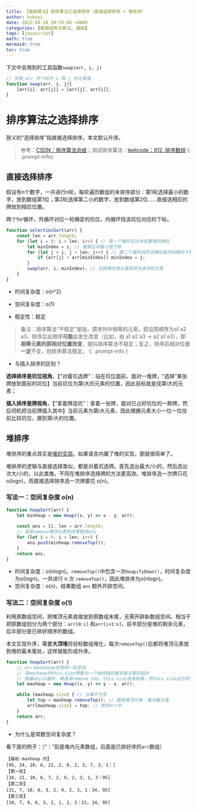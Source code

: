 ```yaml
---
title: 【基础算法】排序算法之选择排序（直接选择排序 + 堆排序）
author: hukeyi
date: 2022-04-20 20:59:00 +0800
categories: [数据结构与算法, 基础]
tags: [javascript]
math: true
mermaid: true
toc: true
---
```


下文中会用到的工具函数`swap(arr, i, j)`

```javascript
// 交换 arr 中下标为 i 和 j 的元素值
function swap(arr, i, j){
    [arr[i], arr[j]] = [arr[j], arr[i]];
}
```

# 排序算法之选择排序

狭义的“选择排序”指直接选择排序。本文默认升序。
> 参考：[CSDN：排序算法总结](https://blog.csdn.net/yushiyi6453/article/details/76407640)；测试排序算法：[leetcode：912. 排序数组](https://leetcode.cn/problems/sort-an-array/)
{: .prompt-info}

## 直接选择排序

假设有n个数字，一共进行n轮，每轮遍历数组的未排序部分：第1轮选择最小的数字，放到数组第1位；第2轮选择第二小的数字，放到数组第2位......直接选相应的牌放到相应位置。

两个for循环，外循环对应一轮确定的坑位，内循环找该坑位对应的下标。

```javascript
function selectionSort(arr) {
    const len = arr.length;
    for (let i = 0; i < len; i++) { // 第一个循环定位本轮要填的牌位
        let minIndex = i; // 搜索区间最小值下标
        for (let j = i; j < len; j++) { // 第二个循环找符合牌位条件的牌的下标
            if (arr[j] < arr[minIndex]) minIndex = j;
        }
        swap(arr, i, minIndex); // 交换牌位原元素和符合条件的元素
    }
}
```

- 时间复杂度：o(n^2)

- 空间复杂度：o(1)

- 稳定性：稳定

> 备注：排序算法“不稳定”是指，原序列中相等的元素，假设原顺序为a1 a2 a3，排序后此顺序**可能**会发生改变（比如，由 a1 a2 a3 -> a2 a1 a3），即**相等元素的原相对位置改变**，就叫排序算法不稳定；反之，排序后相对位置**一定**不变，则排序算法稳定。
{: .prompt-info }

- 与插入排序的区别？

**选择排序是坑位视角**，【“对着坑选牌”：站在坑位面前，面对一堆牌，“选择”某张牌放到面前的坑位】当前坑位为第i大的元素的位置，因此目标就是找第i大的元素；

**插入排序是牌视角**，【“拿着牌选坑”：拿着一张牌，面对已占好坑位的一群牌，然后伺机把当前牌插入其中】当前元素为第i大元素，因此根据元素大小一位一位往前比较坑位，挪到第i大的位置。

## 堆排序

堆排序的重点其实是[堆的实现](https://hukeyi.github.io/posts/basic-heap-js/)。如果语言内置了堆的实现，那就很简单了。

堆排序的逻辑与直接选择类似，都是对着坑选牌。首先选出最大/小的，然后选出次大/小的，以此类推。不同在堆排序选择牌的方法更高效。堆排序选一次牌只花 o(logn)，而直接选择排序选一次牌要花 o(n)。

### 写法一：空间复杂度 o(n)

```javascript
function heapSort(arr) {
    let minheap = new Heap((x, y) => x - y, arr);
    
    const ans = [], len = arr.length;
    // 逐渐remove堆顶元素到结果数组ans
    for (let i = 0; i < len; i++) {
        ans.push(minheap.removeTop());
    }
    return ans;
}
```

- 时间复杂度：o(nlogn)。`removeTop()`中包含一次`heapifyDown()`，时间复杂度为o(logn)。一共进行 n 次 `removeTop()`，因此堆排序为o(nlogn)。
- 空间复杂度：o(n)，结果数组 `ans` 额外开辟空间。

### 写法二：空间复杂度 o(1)

利用原数组空间，把堆顶元素直接放到原数组末尾，无需开辟新数组空间。相当于把原数组划分为两个部分：`arr[0:i]` 和`arr[i+1:n]`，前半部分是堆的剩余元素，后半部分是已排好顺序的数组。

本文实现升序，需要**大顶堆**将目标数组堆化，每次`removeTop()`后都将堆顶元素放到堆的最末尾处，这样就能形成升序。

```javascript
function heapSort(arr) {
    // arr与maxheap共用同一处空间
    // 将maxheap的this.size想象为一个始终指向堆末尾元素的指针
    // 随着while循环，堆逐渐remove top，this.size逐渐前移，而this.size后方的子数组即为当前排好顺序的数组arr
    let maxheap = new Heap((x, y) => y - x, arr);

    while (maxheap.size) { // 当堆不为空
        let top = maxheap.removeTop(); // 删除堆顶元素：堆内最大值
        arr[maxheap.size] = top; // 放到arr中
    }
    return arr;
}
```

- 为什么是常数空间复杂度？

看下面的例子：（“｜”前是堆内元素数组，后面是已排好序的`arr`数组）

```
【最初 maxheap 内】
[95, 34, 10, 6, 21, 2, 9, 2, 3, 7, 3, 1｜]
【第一轮】
[34, 21, 10, 6, 7, 2, 9, 2, 3, 1, 3｜95]
【第二轮】
[21, 7, 10, 6, 3, 2, 9, 2, 3, 1｜34, 95]
【第三轮】
[10, 7, 9, 6, 3, 2, 1, 2, 3｜21, 34, 95]
```

